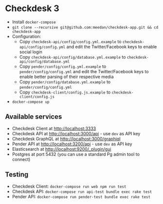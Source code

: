 # Checkdesk 3

- Install `docker-compose`
- `git clone --recursive git@github.com:meedan/checkdesk-app.git && cd checkdesk-app`
- Configuration:
  - Copy `checkdesk-api/config/config.yml.example` to `checkdesk-api/config/config.yml` and edit the Twitter/Facebook keys to enable social login
  - Copy `checkdesk-api/config/database.yml.example` to `checkdesk-api/config/database.yml`
  - Copy `pender/config/config.yml.example` to `pender/config/config.yml` and edit the Twitter/Facebook keys to enable better parsing of their respective media
  - Copy `pender/config/database.yml.example` to `pender/config/config.yml`
  - Copy `checkdesk-client/config.js.example` to `checkdesk-client/config.js`
- `docker-compose up`

## Available services

- Checkdesk Client at [http://localhost:3333](http://localhost:3333)
- Checkdesk API at [http://localhost:3000/api](http://localhost:3000/api) - use `dev` as API key
- Checkdesk GraphQL at [http://localhost:3000/graphiql](http://localhost:3000/graphiql)
- Pender API at [http://localhost:3200/api](http://localhost:3200/api) - use `dev` as API key
- Elasticsearch at [http://localhost:9200/_plugin/gui](http://localhost:9200/_plugin/gui)
- Postgres at port 5432 (you can use a standard Pg admin tool to connect)

## Testing

- Checkdesk Client: `docker-compose run web npm run test`
- Checkdesk API: `docker-compose run api-test bundle exec rake test`
- Pender API: `docker-compose run pender-test bundle exec rake test`
